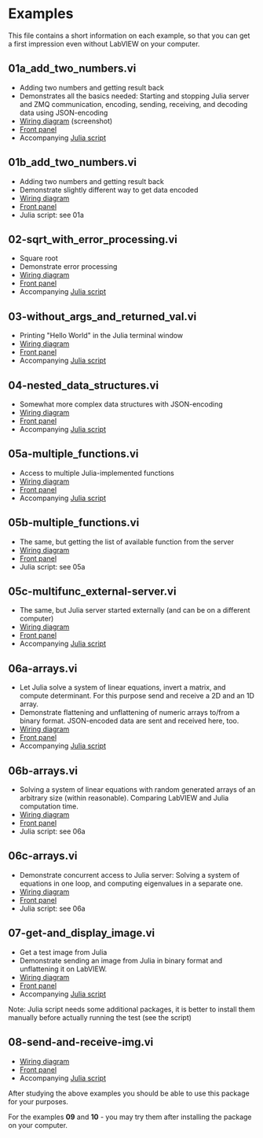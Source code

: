 # Examples

This file contains a short information on each example, so that you can get a first impression even without LabVIEW on your computer.

## 01a_add_two_numbers.vi
* Adding two numbers and getting result back
* Demonstrates all the basics needed: Starting and stopping Julia server and ZMQ communication, encoding, sending, receiving, and decoding data using JSON-encoding
* [Wiring diagram](./LV-Screenshots/01a_add_two_numbers/diagramm.png) (screenshot)
* [Front panel](./LV-Screenshots/01a_add_two_numbers/FP.png)
* Accompanying [Julia script](../../src/LabVIEW/LV2Julia_examples/jl-scripts/01-add_two_numbers.jl)

## 01b_add_two_numbers.vi
* Adding two numbers and getting result back
* Demonstrate slightly different way to get data encoded
* [Wiring diagram](./LV-Screenshots/01b_add_two_numbers/diagramm.png)
* [Front panel](./LV-Screenshots/01b_add_two_numbers/FP.png)
* Julia script: see 01a

## 02-sqrt_with_error_processing.vi
* Square root
* Demonstrate error processing
* [Wiring diagram](./LV-Screenshots/02-sqrt_with_error_processing/diagramm.png)
* [Front panel](./LV-Screenshots/02-sqrt_with_error_processing/FP.png)
* Accompanying [Julia script](../../src/LabVIEW/LV2Julia_examples/jl-scripts/02-sqrt_with_error_processing.jl)

## 03-without_args_and_returned_val.vi
* Printing "Hello World" in the Julia terminal window
* [Wiring diagram](./LV-Screenshots/03-without_args_and_returned_val/diagramm.png)
* [Front panel](./LV-Screenshots/03-without_args_and_returned_val/FP.png)
* Accompanying [Julia script](../../src/LabVIEW/LV2Julia_examples/jl-scripts/03-without_args_and_returned_val.jl)

## 04-nested_data_structures.vi
* Somewhat more complex data structures with JSON-encoding
* [Wiring diagram](./LV-Screenshots/04-nested_data_structures/diagramm.png)
* [Front panel](./LV-Screenshots/04-nested_data_structures/FP.png)
* Accompanying [Julia script](../../src/LabVIEW/LV2Julia_examples/jl-scripts/04-nested_data_structures.jl)

## 05a-multiple_functions.vi
* Access to multiple Julia-implemented functions
* [Wiring diagram](./LV-Screenshots/05a-multiple_functions/diagramm.png)
* [Front panel](./LV-Screenshots/05a-multiple_functions/FP.png)
* Accompanying [Julia script](../../src/LabVIEW/LV2Julia_examples/jl-scripts/05-multiple_functions.jl)

## 05b-multiple_functions.vi
* The same, but getting the list of available function from the server
* [Wiring diagram](./LV-Screenshots/05b-multiple_functions/diagramm.png)
* [Front panel](./LV-Screenshots/05b-multiple_functions/FP.png)
* Julia script: see 05a

## 05c-multifunc_external-server.vi
* The same, but Julia server started externally (and can be on a different computer)
* [Wiring diagram](./LV-Screenshots/05c-multifunc_external-server/diagramm.png)
* [Front panel](./LV-Screenshots/05c-multifunc_external-server/FP.png)
* Accompanying [Julia script](../../src/LabVIEW/LV2Julia_examples/jl-scripts/05-on_external_server.jl)

## 06a-arrays.vi
* Let Julia solve a system of linear equations, invert a matrix, and compute determinant. For this purpose send and receive a 2D and an 1D array.
* Demonstrate flattening and unflattening of numeric arrays to/from a binary format. JSON-encoded data are sent and received here, too.
* [Wiring diagram](./LV-Screenshots/06a-arrays/diagramm.png)
* [Front panel](./LV-Screenshots/06a-arrays/FP.png)
* Accompanying [Julia script](../../src/LabVIEW/LV2Julia_examples/jl-scripts/06-arrays.jl)

## 06b-arrays.vi
* Solving a system of linear equations with random generated arrays of an arbitrary size (within reasonable). Comparing LabVIEW and Julia computation time.
* [Wiring diagram](./LV-Screenshots/06b-arrays/diagramm.png)
* [Front panel](./LV-Screenshots/06b-arrays/FP.png)
* Julia script: see 06a

## 06c-arrays.vi
* Demonstrate concurrent access to Julia server: Solving a system of equations in one loop, and computing eigenvalues in a separate one.
* [Wiring diagram](./LV-Screenshots/06c-arrays/diagramm.png)
* [Front panel](./LV-Screenshots/06c-arrays/FP.png)
* Julia script: see 06a

## 07-get-and_display_image.vi
* Get a test image from Julia
* Demonstrate sending an image from Julia in binary format and unflattening it on LabVIEW.
* [Wiring diagram](./LV-Screenshots/07-get-and_display_image/diagramm.png)
* [Front panel](./LV-Screenshots/07-get-and_display_image/FP.png)
* Accompanying [Julia script](../../src/LabVIEW/LV2Julia_examples/jl-scripts/07-get-and_display_image.jl)

Note: Julia script needs some additional packages, it is better to install them manually before actually running the test (see the script)

## 08-send-and-receive-img.vi
* [Wiring diagram](./LV-Screenshots/08-send-and-receive-img/diagramm.png)
* [Front panel](./LV-Screenshots/08-send-and-receive-img/FP.png)
* Accompanying [Julia script](../../src/LabVIEW/LV2Julia_examples/jl-scripts/08-transform_img.jl)

After studying the above examples you should be able to use this package for your purposes.

For the examples **09** and **10** - you may try them after installing the package on your computer.
